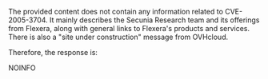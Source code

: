 The provided content does not contain any information related to CVE-2005-3704. It mainly describes the Secunia Research team and its offerings from Flexera, along with general links to Flexera's products and services. There is also a "site under construction" message from OVHcloud.

Therefore, the response is:

NOINFO
